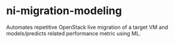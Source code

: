 # ni-migration-modeling
Automates repetitive OpenStack live migration of a target VM and models/predicts related performance metric using ML.
